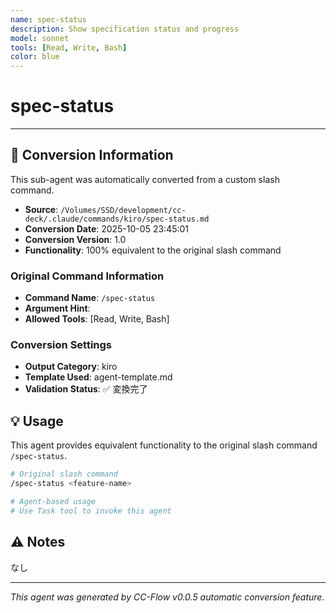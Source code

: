 ```yaml
---
name: spec-status
description: Show specification status and progress
model: sonnet
tools: [Read, Write, Bash]
color: blue
---
```


# spec-status



---

## 🔄 Conversion Information

This sub-agent was automatically converted from a custom slash command.

- **Source**: `/Volumes/SSD/development/cc-deck/.claude/commands/kiro/spec-status.md`
- **Conversion Date**: 2025-10-05 23:45:01
- **Conversion Version**: 1.0
- **Functionality**: 100% equivalent to the original slash command

### Original Command Information

- **Command Name**: `/spec-status`
- **Argument Hint**: <feature-name>
- **Allowed Tools**: [Read, Write, Bash]

### Conversion Settings

- **Output Category**: kiro
- **Template Used**: agent-template.md
- **Validation Status**: ✅ 変換完了

## 💡 Usage

This agent provides equivalent functionality to the original slash command `/spec-status`.

```bash
# Original slash command
/spec-status <feature-name>

# Agent-based usage
# Use Task tool to invoke this agent
```

## ⚠️ Notes

なし

---

_This agent was generated by CC-Flow v0.0.5 automatic conversion feature._


